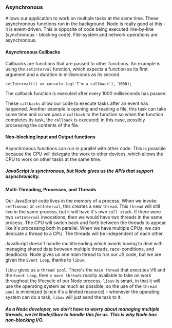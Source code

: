 ### Asynchronous 

Allows our application to work on multiple tasks at the same time.  These asynchronous functions run in the background. Node is really good at this - it is event-driven.  This is opposite of code being executed line-by-line (synchronous - blocking code). File-system and network operations are asynchronous.

#### Asynchronous Callbacks

Callbacks are functions that are passed to other functions.  An example is using the `setInterval` function, which expects a function as its first argument and a duration in milliseconds as its second.

```
setInterval(() => console.log(`I'm a callback`), 1000);
```

The callback function is executed after every 1000 milliseconds has passed.

These `callbacks` allow our code to execute tasks after an event has happened.  Another example is opening and reading a file, this task can take some time and so we pass a `callback` to the function so when the function completes its task, the `callback` is executed; in this case, possibly processing the contents of the file.

#### Non-blocking Input and Output functions 
Asynchronous functions can run in parallel with other code.  This is possible because the CPU will delegate the work to other devices, which allows the CPU to work on other tasks at the same time.

##### JavaScript is synchronous, but Node gives us the APIs that support asynchronicity.

#### Multi-Threading, Processes, and Threads

Our JavaScript code lives in the memory of a process. When we invoke `setTimeout` or `setInterval`, this creates a new `thread`.  This `thread` will still live in the same process, but it will have it's own `call stack`.  If there were two `setInterval` invocations, then we would have two threads in the same process.  The CPU will switch back and forth between the threads to appear like it's processing both in parallel.  When we have multiple CPUs, we can dedicate a thread to a CPU.  The threads will be independent of each other.

JavaScript doesn't handle multithreading which avoids having to deal with managing shared data between multiple threads, race-conditions, and deadlocks. Node gives us one main thread to run our JS code, but we are given the `Event Loop`, thanks to `libuv`.

`libuv` gives us a `thread pool`.  There's the `main thread` that executes V8 and the `Event Loop`, then `4 more threads` readily available to take on work throughout the lifecycle of our Node process. `libuv` is smart, in that it will use the operating system as much as possible, so the use of the `thread pool` is minimized (since it's a limited resource) - whenever the operating system can do a task, `libuv` will just send the task to it.

##### As a Node developer, we don't have to worry about managing multiple threads, we let Node/libuv to handle this for us. This is why Node has non-blocking I/O.
